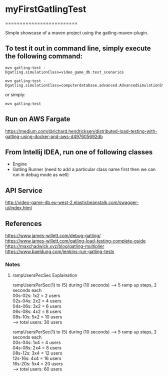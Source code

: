 # myFirstGatlingTest   
=========================

Simple showcase of a maven project using the gatling-maven-plugin.

## To test it out in command line, simply execute the following command:

    mvn gatling:test -Dgatling.simulationClass=video_game_db.test_scenarios
    
    mvn gatling:test -Dgatling.simulationClass=computerdatabase.advanced.AdvancedSimulationStep02
    
or simply:

    mvn gatling:test

 ## Run on AWS Fargate
 https://medium.com/@richard.hendricksen/distributed-load-testing-with-gatling-using-docker-and-aws-d497605692db

## From Intellij IDEA, run one of following classes
- Engine
- Gatling Runner (need to add a particular class name first then we can run in debug mode as well)

## API Service  
http://video-game-db.eu-west-2.elasticbeanstalk.com/swagger-ui/index.html

## References
https://www.james-willett.com/debug-gatling/  
https://www.james-willett.com/gatling-load-testing-complete-guide  
https://maxchadwick.xyz/blog/gatling-multiplier
https://www.baeldung.com/jenkins-run-gatling-tests

### Notes
1. rampUsersPecSec Explaination

    rampUsersPerSec(1) to (5) during (10 seconds) --> 5 ramp up steps, 2 seconds each  
      00s-02s: 1x2 = 2 users  
      02s-04s: 2x2 = 4 users  
      04s-06s: 3x2 = 6 users  
      06s-08s: 4x2 = 8 users  
      08s-10s: 5x2 = 10 users  
 --> total users: 30 users  

    rampUsersPerSec(1) to (5) during (10 seconds) --> 5 ramp up steps, 2 seconds each  
      00s-04s: 1x4 = 4 users  
      04s-08s: 2x4 = 8 users  
      08s-12s: 3x4 = 12 users  
      12s-16s: 4x4 = 16 users  
      16s-20s: 5x4 = 20 users  
 --> total users: 60 users  

